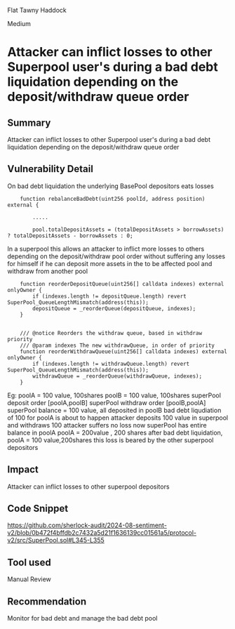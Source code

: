 Flat Tawny Haddock

Medium

# Attacker can inflict losses to other Superpool user's during a bad debt liquidation depending on the deposit/withdraw queue order

## Summary
Attacker can inflict losses to other Superpool user's during a bad debt liquidation depending on the deposit/withdraw queue order

## Vulnerability Detail
On bad debt liquidation the underlying BasePool depositors eats losses

```solidity
    function rebalanceBadDebt(uint256 poolId, address position) external {
        
        .....

        pool.totalDepositAssets = (totalDepositAssets > borrowAssets) ? totalDepositAssets - borrowAssets : 0;
```
In a superpool this allows an attacker to inflict more losses to others depending on the deposit/withdraw pool order without suffering any losses for himself if he can deposit more assets in the to be affected pool and withdraw from another pool

```solidity
    function reorderDepositQueue(uint256[] calldata indexes) external onlyOwner {
        if (indexes.length != depositQueue.length) revert SuperPool_QueueLengthMismatch(address(this));
        depositQueue = _reorderQueue(depositQueue, indexes);
    }


    /// @notice Reorders the withdraw queue, based in withdraw priority
    /// @param indexes The new withdrawQueue, in order of priority
    function reorderWithdrawQueue(uint256[] calldata indexes) external onlyOwner {
        if (indexes.length != withdrawQueue.length) revert SuperPool_QueueLengthMismatch(address(this));
        withdrawQueue = _reorderQueue(withdrawQueue, indexes);
    }
```

Eg:
poolA = 100 value, 100shares
poolB = 100 value, 100shares
superPool deposit order [poolA,poolB]
superPool withdraw order [poolB,poolA]
superPool balance = 100 value, all deposited in poolB
bad debt liqudiation of 100 for poolA is about to happen
attacker deposits 100 value in superpool and withdraws 100
attacker suffers no loss
now superPool has entire balance in poolA
poolA = 200value , 200 shares
after bad debt liquidation, poolA = 100 value,200shares
this loss is beared by the other superpool depositors

## Impact
Attacker can inflict losses to other superpool depositors

## Code Snippet
https://github.com/sherlock-audit/2024-08-sentiment-v2/blob/0b472f4bffdb2c7432a5d21f1636139cc01561a5/protocol-v2/src/SuperPool.sol#L345-L355

## Tool used
Manual Review

## Recommendation
Monitor for bad debt and manage the bad debt pool